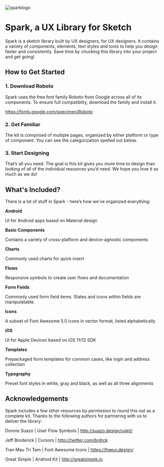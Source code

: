 ![sparklogo](https://dragonarmy.com/spark/images/github-spark-logo.png)

# Spark, a UX Library for Sketch
Spark is a sketch library built by UX designers, for UX designers. It contains a variety of components, elements, text styles and tools to help you design faster and consistently. Save time by chucking this library into your project and get going!

## How to Get Started
### 1. Download Roboto
Spark uses the free font family Roboto from Google across all of its components. To ensure full compatiblity, download the family and install it.

https://fonts.google.com/specimen/Roboto

### 2. Get Familiar
The kit is comprised of multiple pages, organized by either platform or type of component. You can see the categorization spelled out below.

### 3. Start Designing
That’s all you need. The goal is this kit gives you more time to design than looking of all of the individual resources you’d need. We hope you love it as much as we do!

## What's Included?
There is a lot of stuff in Spark - here’s how we’ve organized everything:

**Android** 

UI for Android apps based on Material design

**Basic Components**

Contains a variety of cross-platform and device-agnostic components

**Charts**

Commonly used charts for quick insert

**Flows**

Responsive symbols to create user flows and documentation

**Form Fields**

Commonly used form field items. States and icons within fields are manipulatable.

**Icons**

A subset of Font Awesome 5.0 icons in vector format, listed alphabetically

**iOS**

UI for Apple Devices based on iOS 11/12 SDK

**Templates**

Prepackaged form templates for common cases, like login and address collection

**Typography**

Preset font styles in white, gray and black, as well as all three alignments


## Acknowledgements
Spark includes a few other resources by permission to round this out as a complete kit. Thanks to the following authors for partnering with us to deliver the library:

Donnie Suazo | User Flow Symbols | http://suazo.design/uxkit/

Jeff Broderick | Cursors | http://twitter.com/brdrck

Tran Mau Tri Tam | Font Awesome Icons | https://freeui.design/

Great Simple | Android Kit | http://greatsimple.io

